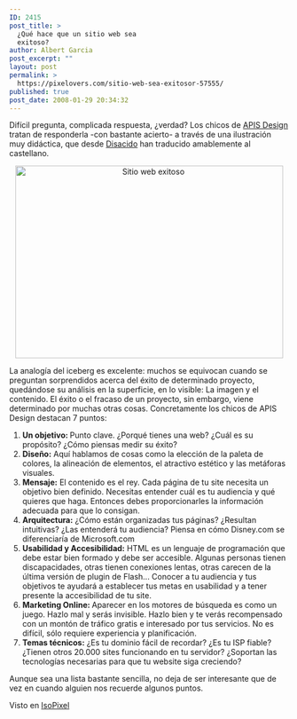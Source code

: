 ```yaml
---
ID: 2415
post_title: >
  ¿Qué hace que un sitio web sea
  exitoso?
author: Albert Garcia
post_excerpt: ""
layout: post
permalink: >
  https://pixelovers.com/sitio-web-sea-exitosor-57555/
published: true
post_date: 2008-01-29 20:34:32
---
```

Difícil pregunta, complicada respuesta, ¿verdad? Los chicos de <a href="http://www.apis.ca/Understanding_Websites/Good_Sites_Bad_Sites/What_makes_a_good_website.htm">APIS Design</a> tratan de responderla -con bastante acierto- a través de una ilustración muy didáctica, que desde <a href="http://disacido.blogspot.com/2008/01/componentes-de-un-sitio-web-exitoso.html">Disacido</a> han traducido amablemente al castellano.

<!--more-->
<p align="center"><span class="thickbox"><img class="fotobonita" title="Sitio web exitoso" src="/app/uploads/sites/7/2008/01/57555-48885.jpg" alt="Sitio web exitoso" width="483" height="347" /></span></p>
La analogía del iceberg es excelente: muchos se equivocan cuando se preguntan sorprendidos acerca del éxito de determinado proyecto, quedándose su análisis en la superficie, en lo visible: La imagen y el contenido. El éxito o el fracaso de un proyecto, sin embargo, viene determinado por muchas otras cosas. Concretamente los chicos de APIS Design destacan 7 puntos:
<ol>
	<li><strong>Un objetivo:
</strong>Punto clave. ¿Porqué tienes una web? ¿Cuál es su propósito? ¿Cómo piensas medir su éxito?</li>
	<li><strong>Diseño:</strong>
Aquí hablamos de cosas como la elección de la paleta de colores, la alineación de elementos, el atractivo estético y las metáforas visuales.</li>
	<li><strong>Mensaje:</strong>
El contenido es el rey. Cada página de tu site necesita un objetivo bien definido. Necesitas entender cuál es tu audiencia y qué quieres que haga. Entonces debes proporcionarles la información adecuada para que lo consigan.</li>
	<li><strong>Arquitectura:</strong>
¿Cómo están organizadas tus páginas? ¿Resultan intuitivas? ¿Las entenderá tu audiencia? Piensa en cómo Disney.com se diferenciaría de Microsoft.com</li>
	<li><strong>Usabilidad y Accesibilidad:</strong>
HTML es un lenguaje de programación que debe estar bien formado y debe ser accesible. Algunas personas tienen discapacidades, otras tienen conexiones lentas, otras carecen de la última versión de plugin de Flash... Conocer a tu audiencia y tus objetivos te ayudará a establecer tus metas en usabilidad y a tener presente la accesibilidad de tu site.</li>
	<li><strong>Marketing Online:
</strong>Aparecer en los motores de búsqueda es como un juego. Hazlo mal y serás invisible. Hazlo bien y te verás recompensado con un montón de tráfico gratis e interesado por tus servicios. No es difícil, sólo requiere experiencia y planificación.</li>
	<li><strong>Temas técnicos:</strong>
¿Es tu dominio fácil de recordar? ¿Es tu ISP fiable? ¿Tienen otros 20.000 sites funcionando en tu servidor? ¿Soportan las tecnologías necesarias para que tu website siga creciendo?</li>
</ol>
Aunque sea una lista bastante sencilla, no deja de ser interesante que de vez en cuando alguien nos recuerde algunos puntos.

Visto en <a href="http://isopixel.net/archivo/2008/01/componentes-de-un-sitio-web-exitoso/">IsoPixel</a>